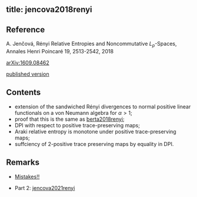 title: jencova2018renyi
---
## Reference

 A. Jenčová, Rényi Relative Entropies and Noncommutative $L_p$-Spaces, Annales Henri Poincaré 19, 2513-2542, 2018

[arXiv:1609.08462](https://arxiv.org/abs/1609.08462) 

[published version](jencova2018renyi/published.pdf)


## Contents

* extension of the sandwiched Rényi divergences to normal positive linear functionals on a von Neumann algebra for $\alpha>1$;
* proof that this is the same as [berta2018renyi](berta2018renyi);
* DPI with respect to positive trace-preserving maps;
* Araki relative entropy is monotone under positive trace-preserving maps;
* suffciency of 2-positive trace preserving maps by equality in DPI.

## Remarks

* [Mistakes!!](jencova2018renyi/mistakes.pdf)

* Part 2: [jencova2021renyi](jencova2021renyi) 
